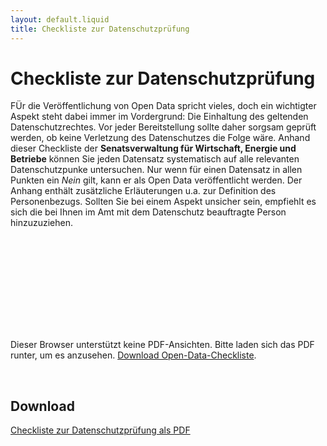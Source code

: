 ```yaml
---
layout: default.liquid
title: Checkliste zur Datenschutzprüfung
---
```


# Checkliste zur Datenschutzprüfung

FÜr die Veröffentlichung von Open Data spricht vieles, doch ein wichtigter Aspekt steht dabei immer im Vordergrund: Die Einhaltung des geltenden Datenschutzrechtes. Vor jeder Bereitstellung sollte daher sorgsam geprüft werden, ob keine Verletzung des Datenschutzes die Folge wäre. Anhand dieser Checkliste der **Senatsverwaltung für Wirtschaft, Energie und Betriebe** können Sie jeden Datensatz systematisch auf alle relevanten Datenschutzpunke untersuchen. Nur wenn für einen Datensatz in allen Punkten ein _Nein_ gilt, kann er als Open Data veröffentlicht werden. Der Anhang enthält zusätzliche Erläuterungen u.a. zur Definition des Personenbezugs. Sollten Sie bei einem Aspekt unsicher sein, empfiehlt es sich die bei Ihnen im Amt mit dem Datenschutz beauftragte Person hinzuzuziehen.


  <object data="/assets/file-download/datenschutz_checkliste.pdf" type="application/pdf" class="pdf">
      <embed src="/assets/file-download/datenschutz_checkliste.pdf">
          <p>Dieser Browser unterstützt keine PDF-Ansichten. Bitte laden sich das PDF runter, um es anzusehen. <a href="/assets/file-download/open_data_checkliste.pdf">Download Open-Data-Checkliste</a>.</p>
  </object>

<br>

## Download

[Checkliste zur Datenschutzprüfung als PDF](/assets/file-download/datenschutz_checkliste.pdf)
